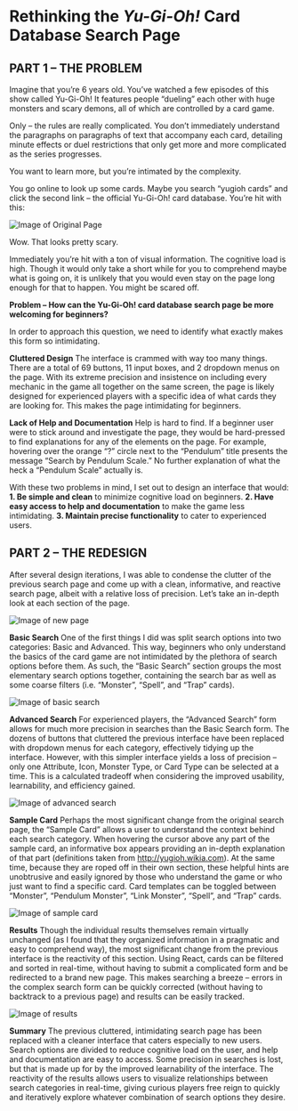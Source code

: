 # Rethinking the _Yu-Gi-Oh!_ Card Database Search Page

## PART 1 – THE PROBLEM

Imagine that you’re 6 years old. You’ve watched a few episodes of this show called Yu-Gi-Oh! It features people “dueling” each other with huge monsters and scary demons, all of which are controlled by a card game.

Only – the rules are really complicated. You don’t immediately understand the paragraphs on paragraphs of text that accompany each card, detailing minute effects or duel restrictions that only get more and more complicated as the series progresses.

You want to learn more, but you’re intimated by the complexity.

You go online to look up some cards. Maybe you search “yugioh cards” and click the second link – the official Yu-Gi-Oh! card database. You’re hit with this:

![Image of Original Page](https://github.com/mikecolonna/yugioh-database-search-redesign/assets/original.png)

Wow. That looks pretty scary.

Immediately you’re hit with a ton of visual information. The cognitive load is high. Though it would only take a short while for you to comprehend maybe what is going on, it is unlikely that you would even stay on the page long enough for that to happen. You might be scared off.

**Problem – How can the Yu-Gi-Oh! card database search page be more welcoming for beginners?**

In order to approach this question, we need to identify what exactly makes this form so intimidating.

**Cluttered Design**
The interface is crammed with way too many things. There are a total of 69 buttons, 11 input boxes, and 2 dropdown menus on the page. With its extreme precision and insistence on including every mechanic in the game all together on the same screen, the page is likely designed for experienced players with a specific idea of what cards they are looking for. This makes the page intimidating for beginners.

**Lack of Help and Documentation**
Help is hard to find. If a beginner user were to stick around and investigate the page, they would be hard-pressed to find explanations for any of the elements on the page. For example, hovering over the orange “?” circle next to the “Pendulum” title presents the message “Search by Pendulum Scale.” No further explanation of what the heck a “Pendulum Scale” actually is.

With these two problems in mind, I set out to design an interface that would:
**1.	Be simple and clean** to minimize cognitive load on beginners.
**2.	Have easy access to help and documentation** to make the game less intimidating.
**3.	Maintain precise functionality** to cater to experienced users.

## PART 2 – THE REDESIGN

After several design iterations, I was able to condense the clutter of the previous search page and come up with a clean, informative, and reactive search page, albeit with a relative loss of precision. Let’s take an in-depth look at each section of the page.

![Image of new page](https://github.com/mikecolonna/yugioh-database-search-redesign/assets/redesign.png)

**Basic Search**
One of the first things I did was split search options into two categories: Basic and Advanced. This way, beginners who only understand the basics of the card game are not intimidated by the plethora of search options before them. As such, the “Basic Search” section groups the most elementary search options together, containing the search bar as well as some coarse filters (i.e. “Monster”, “Spell”, and “Trap” cards).

![Image of basic search](https://github.com/mikecolonna/yugioh-database-search-redesign/assets/basic.png)

**Advanced Search**
For experienced players, the “Advanced Search” form allows for much more precision in searches than the Basic Search form. The dozens of buttons that cluttered the previous interface have been replaced with dropdown menus for each category, effectively tidying up the interface. However, with this simpler interface yields a loss of precision – only one Attribute, Icon, Monster Type, or Card Type can be selected at a time. This is a calculated tradeoff when considering the improved usability, learnability, and efficiency gained.

![Image of advanced search](https://github.com/mikecolonna/yugioh-database-search-redesign/assets/advanced.png)

**Sample Card**
Perhaps the most significant change from the original search page, the “Sample Card” allows a user to understand the context behind each search category. When hovering the cursor above any part of the sample card, an informative box appears providing an in-depth explanation of that part (definitions taken from http://yugioh.wikia.com). At the same time, because they are roped off in their own section, these helpful hints are unobtrusive and easily ignored by those who understand the game or who just want to find a specific card. Card templates can be toggled between “Monster”, “Pendulum Monster”, “Link Monster”, “Spell”, and “Trap” cards.

![Image of sample card](https://github.com/mikecolonna/yugioh-database-search-redesign/assets/sample-card.png)

**Results**
Though the individual results themselves remain virtually unchanged (as I found that they organized information in a pragmatic and easy to comprehend way), the most significant change from the previous interface is the reactivity of this section. Using React, cards can be filtered and sorted in real-time, without having to submit a complicated form and be redirected to a brand new page. This makes searching a breeze – errors in the complex search form can be quickly corrected (without having to backtrack to a previous page) and results can be easily tracked.

![Image of results](https://github.com/mikecolonna/yugioh-database-search-redesign/assets/results.png)

**Summary**
The previous cluttered, intimidating search page has been replaced with a cleaner interface that caters especially to new users. Search options are divided to reduce cognitive load on the user, and help and documentation are easy to access. Some precision in searches is lost, but that is made up for by the improved learnability of the interface. The reactivity of the results allows users to visualize relationships between search categories in real-time, giving curious players free reign to quickly and iteratively explore whatever combination of search options they desire.
